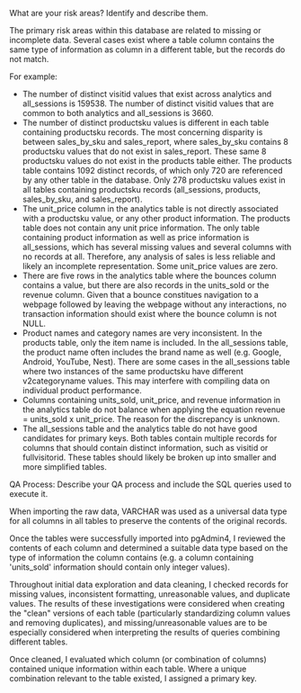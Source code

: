 What are your risk areas? Identify and describe them.

The primary risk areas within this database are related to missing or incomplete data. Several cases exist where a table column contains the same type of information as column in a different table, but the records do not match. 

For example:
  - The number of distinct visitid values that exist across analytics and all_sessions is 159538. The number of distinct visitid values that are common to both analytics and all_sessions is 3660.
  - The number of distinct productsku values is different in each table containing productsku records. The most concerning disparity is between sales_by_sku and sales_report, where sales_by_sku contains 8 productsku values that do not exist in sales_report. These same 8 productsku values do not exist in the products table either. The products table contains 1092 distinct records, of which only 720 are referenced by any other table in the database. Only 278 productsku values exist in all tables containing productsku records (all_sessions, products, sales_by_sku, and sales_report). 
  - The unit_price column in the analytics table is not directly associated with a productsku value, or any other product information. The products table does not contain any unit price information. The only table containing product information as well as price information is all_sessions, which has several missing values and several columns with no records at all. Therefore, any analysis of sales is less reliable and likely an incomplete representation. Some unit_price values are zero.
  - There are five rows in the analytics table where the bounces column contains a value, but there are also records in the units_sold or the revenue column. Given that a bounce constitues navigation to a webpage followed by leaving the webpage without any interactions, no transaction information should exist where the bounce column is not NULL.
  - Product names and category names are very inconsistent. In the products table, only the item name is included. In the all_sessions table, the product name often includes the brand name as well (e.g. Google, Android, YouTube, Nest). There are some cases in the all_sessions table where two instances of the same productsku have different v2categoryname values. This may interfere with compiling data on individual product performance.
  - Columns containing units_sold, unit_price, and revenue information in the analytics table do not balance when applying the equation revenue = units_sold x unit_price. The reason for the discrepancy is unknown.
  - The all_sessions table and the analytics table do not have good candidates for primary keys. Both tables contain multiple records for columns that should contain distinct information, such as visitid or fullvisitorid. These tables should likely be broken up into smaller and more simplified tables.

QA Process:
Describe your QA process and include the SQL queries used to execute it.

When importing the raw data, VARCHAR was used as a universal data type for all columns in all tables to preserve the contents of the original records. 

Once the tables were successfully imported into pgAdmin4, I reviewed the contents of each column and determined a suitable data type based on the type of information the column contains (e.g. a column containing 'units_sold' information should contain only integer values). 

Throughout initial data exploration and data cleaning, I checked records for missing values, inconsistent formatting, unreasonable values, and duplicate values. The results of these investigations were considered when creating the "clean" versions of each table (particularly standardizing column values and removing duplicates), and missing/unreasonable values are to be especially considered when interpreting the results of queries combining different tables.

Once cleaned, I evaluated which column (or combination of columns) contained unique information within each table. Where a unique combination relevant to the table existed, I assigned a primary key.



